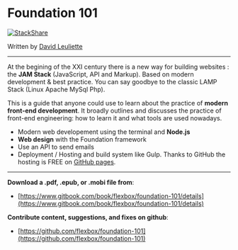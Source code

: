 # Foundation 101

[![StackShare](https://img.shields.io/badge/tech-stack-0690fa.svg?style=flat)](https://stackshare.io/flexbox/foundation-101)

Written by [David Leuliette](http://davidl.fr/)

---

At the begining of the XXI century there is a new way for building websites : the **JAM Stack** \(JavaScript, API and Markup\). Based on modern development & best practice. You can say goodbye to the classic LAMP Stack \(Linux Apache MySql Php\).

This is a guide that anyone could use to learn about the practice of **modern front-end development**. It broadly outlines and discusses the practice of front-end engineering: how to learn it and what tools are used nowadays.

* Modern web developement using the terminal and **Node.js**
* **Web design** with the Foundation framework
* Use an API to send emails
* Deployment / Hosting and build system like Gulp. Thanks to GitHub the hosting is FREE on [GitHub pages](https://pages.github.com/).

---

**Download a .pdf, .epub, or .mobi file from**:

* [https://www.gitbook.com/book/flexbox/foundation-101/details](https://www.gitbook.com/book/flexbox/foundation-101/details)

**Contribute content, suggestions, and fixes on github**:

* [https://github.com/flexbox/foundation-101](https://github.com/flexbox/foundation-101)



